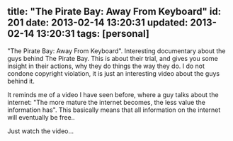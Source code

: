 title: "The Pirate Bay: Away From Keyboard"
id: 201
date: 2013-02-14 13:20:31
updated: 2013-02-14 13:20:31
tags: [personal]
---
"The Pirate Bay: Away From Keyboard". Interesting documentary about the guys behind The Pirate Bay. This is about their trial, and gives you some insight in their actions, why they do things the way they do. I do not condone copyright violation, it is just an interesting video about the guys behind it.

It reminds me of a video I have seen before, where a guy talks about the internet: "The more mature the internet becomes, the less value the information has". This basically means that all information on the internet will eventually be free..

Just watch the video...

<center>
<div class="youtube" style="width: 490; height: 300;"><object width="490" height="300" classid="clsid:d27cdb6e-ae6d-11cf-96b8-444553540000" codebase="http://download.macromedia.com/pub/shockwave/cabs/flash/swflash.cab#version=6,0,40,0"><param name="wmode" value="transparent" /><param name="src" value="http://www.youtube.com/v/eTOKXCEwo_8&amp;hd=1&amp;autohide=1" /><embed width="490" height="300" type="application/x-shockwave-flash" src="http://www.youtube.com/v/eTOKXCEwo_8&amp;hd=1&amp;autohide=1" wmode="transparent" /></object></div>
</center>
